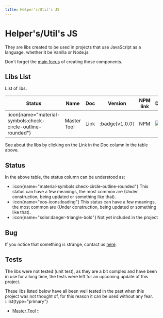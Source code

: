 ```yaml
---
title: Helper's/Util's JS
---
```


# Helper's/Util's JS

They are libs created to be used in projects that use JavaScript as a language, whether it be Vanilla or Node.js.

Don't forget the [main focus](/nimbus#main-focus) of creating these components.

## Libs List

List of libs.

| Status | Name | Doc | Version | NPM link | Downloads |
|---|---|---|---|---|---|
| <span class="icon-lib-status icon-check"> :icon{name="material-symbols:check-circle-outline-rounded"}</span> | Master Tool | [Link](helpers-utils-js/master-tool) | :badge[v1.0.0] | <a href="https://www.npmjs.com/package/@vlalg-nimbus/master-tool" target="_blank">NPM</a> | <span class="npm-badge">![npm](https://img.shields.io/npm/dt/@vlalg-nimbus/master-tool?style=plastic)</span> |

See about the libs by clicking on the Link in the Doc column in the table above.

## Status

In the above table, the status column can be understood as:

- <span class="icon-lib-status icon-check"> :icon{name="material-symbols:check-circle-outline-rounded"}</span> This status can have a few meanings, the most common are (Under construction, being updated or something like that).
- <span class="icon-lib-status icon-construction"> :icon{name="eos-icons:loading"}</span> This status can have a few meanings, the most common are (Under construction, being updated or something like that).
- <span class="icon-lib-status icon-coming"> :icon{name="solar:danger-triangle-bold"}</span> Not yet included in the project

## Bug

If you notice that something is strange, contact us [here](https://github.com/VemLavarALoucaGamers/vlalg-nimbus/discussions).

## Tests

The libs were not tested (unit test), as they are a bit complex and have been in use for a long time, the tests were left for an upcoming update of this project.

These libs listed below have all been well tested in the past when this project was not thought of, for this reason it can be used without any fear.
::list{type="primary"}
- <a href="https://www.npmjs.com/package/@vlalg-nimbus/master-tool" target="_blank">Master Tool</a>
::
